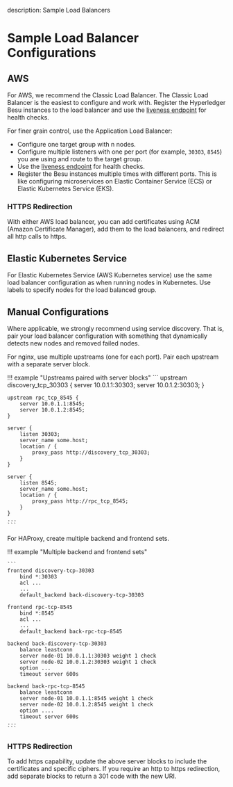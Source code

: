 description: Sample Load Balancers
<!--- END of page meta data -->

# Sample Load Balancer Configurations

## AWS

For AWS, we recommend the Classic Load Balancer. The Classic Load Balancer is the easiest to
configure and work with. Register the Hyperledger Besu instances to the load balancer and use the
[liveness endpoint](../../Interact/APIs/Using-JSON-RPC-API.md#readiness-and-liveness-endpoints) for
health checks.

For finer grain control, use the Application Load Balancer:
 
* Configure one target group with n nodes.
* Configure multiple listeners with one per port (for example, `30303`, `8545`) you are using and
route to the target group.
* Use the
[liveness endpoint](../../Interact/APIs/Using-JSON-RPC-API.md#readiness-and-liveness-endpoints) for
health checks.
* Register the Besu instances multiple times with different ports. This is like configuring
microservices on Elastic Container Service (ECS) or Elastic Kubernetes Service (EKS).

### HTTPS Redirection

With either AWS load balancer, you can add certificates using ACM (Amazon Certificate Manager),
add them to the load balancers, and redirect all http calls to https.

## Elastic Kubernetes Service  

For Elastic Kubernetes Service (AWS Kubernetes service) use the same load balancer configuration as
when running nodes in Kubernetes. Use labels to specify nodes for the load balanced group.

## Manual Configurations

Where applicable, we strongly recommend using service discovery. That is, pair your load balancer
configuration with something that dynamically detects new nodes and removed failed nodes.

For nginx, use multiple upstreams (one for each port). Pair each upstream with a separate server
block.

!!! example "Upstreams paired with server blocks"
    ```
    upstream discovery_tcp_30303 {
        server 10.0.1.1:30303;
        server 10.0.1.2:30303;
    }

    upstream rpc_tcp_8545 {
        server 10.0.1.1:8545;
        server 10.0.1.2:8545;
    }

    server {
        listen 30303;
        server_name some.host;
        location / {
            proxy_pass http://discovery_tcp_30303;
        }
    }

    server {
        listen 8545;
        server_name some.host;
        location / {
            proxy_pass http://rpc_tcp_8545;
        }
    }
    ...
    ```

For HAProxy, create multiple backend and frontend sets.

!!! example "Multiple backend and frontend sets"

    ```
    frontend discovery-tcp-30303
        bind *:30303
        acl ...
        ...
        default_backend back-discovery-tcp-30303

    frontend rpc-tcp-8545
        bind *:8545
        acl ...
        ...
        default_backend back-rpc-tcp-8545

    backend back-discovery-tcp-30303
        balance leastconn
        server node-01 10.0.1.1:30303 weight 1 check
        server node-02 10.0.1.2:30303 weight 1 check
        option ...
        timeout server 600s

    backend back-rpc-tcp-8545
        balance leastconn
        server node-01 10.0.1.1:8545 weight 1 check
        server node-02 10.0.1.2:8545 weight 1 check
        option ....
        timeout server 600s
    ...
    ```

### HTTPS Redirection

To add https capability, update the above server blocks to include the certificates and specific
ciphers. If you require an http to https redirection, add separate blocks to return a 301 code with
the new URI.
